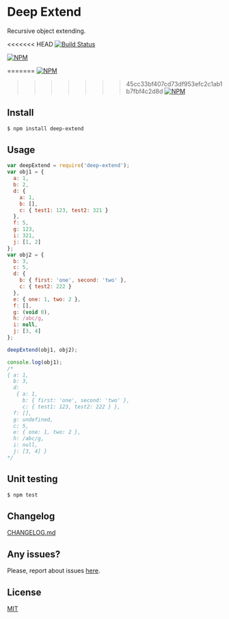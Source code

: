 Deep Extend
===========

Recursive object extending.

<<<<<<< HEAD
[![Build Status](https://api.travis-ci.org/unclechu/node-deep-extend.svg?branch=master)](https://travis-ci.org/unclechu/node-deep-extend)

[![NPM](https://nodei.co/npm/deep-extend.png?downloads=true&downloadRank=true&stars=true)](https://nodei.co/npm/deep-extend/)

=======
[![NPM](https://nodei.co/npm/deep-extend.png?downloads=true&downloadRank=true&stars=true)](https://nodei.co/npm/deep-extend/)
>>>>>>> 45cc33bf407cd73df953efc2c1ab1b7fbf4c2d8d
[![NPM](https://nodei.co/npm-dl/deep-extend.png?height=3)](https://nodei.co/npm/deep-extend/)

Install
-------

```bash
$ npm install deep-extend
```

Usage
-----

```javascript
var deepExtend = require('deep-extend');
var obj1 = {
  a: 1,
  b: 2,
  d: {
    a: 1,
    b: [],
    c: { test1: 123, test2: 321 }
  },
  f: 5,
  g: 123,
  i: 321,
  j: [1, 2]
};
var obj2 = {
  b: 3,
  c: 5,
  d: {
    b: { first: 'one', second: 'two' },
    c: { test2: 222 }
  },
  e: { one: 1, two: 2 },
  f: [],
  g: (void 0),
  h: /abc/g,
  i: null,
  j: [3, 4]
};

deepExtend(obj1, obj2);

console.log(obj1);
/*
{ a: 1,
  b: 3,
  d:
   { a: 1,
     b: { first: 'one', second: 'two' },
     c: { test1: 123, test2: 222 } },
  f: [],
  g: undefined,
  c: 5,
  e: { one: 1, two: 2 },
  h: /abc/g,
  i: null,
  j: [3, 4] }
*/
```

Unit testing
------------

```bash
$ npm test
```

Changelog
---------

[CHANGELOG.md](./CHANGELOG.md)

Any issues?
-----------

Please, report about issues
[here](https://github.com/unclechu/node-deep-extend/issues).

License
-------

[MIT](./LICENSE)

